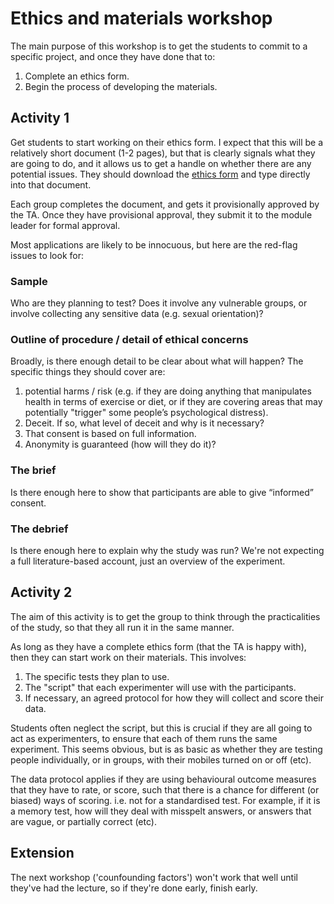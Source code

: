 # Ethics and materials workshop

The main purpose of this workshop is to get the students to commit to a specific project, and once they have done that to:

1. Complete an ethics form. 
2. Begin the process of developing the materials.  

## Activity 1 

Get students to start working on their ethics form. I expect that this will be a relatively short document (1-2 pages), but that is clearly signals what they are going to do, and it allows us to get a handle on whether there are any potential issues.
They should download the [ethics form](ethics.docx) and type directly into that document.

Each group completes the document, and gets it provisionally approved by the TA. Once they have provisional approval, they submit it to the module leader for formal approval.

Most applications are likely to be innocuous, but here are the red-flag issues to look for: 

### Sample

Who are they planning to test? Does it involve any vulnerable groups, or involve collecting any sensitive data (e.g. sexual orientation)?

### Outline of procedure / detail of ethical concerns

Broadly, is there enough detail to be clear about what will happen?
The specific things they should cover are:

1. potential harms / risk (e.g. if they are doing anything that manipulates health in terms of exercise or diet, or if they are covering areas that may potentially "trigger" some people’s psychological distress).
1. Deceit. If so, what level of deceit and why is it necessary?
1. That consent is based on full information.
1. Anonymity is guaranteed (how will they do it)?

### The brief

Is there enough here to show that participants are able to give “informed” consent.

### The debrief

Is there enough here to explain why the study was run? We're not expecting a full literature-based account, just an overview of the experiment.

## Activity 2

The aim of this activity is to get the group to think through the practicalities of the study, so that they all run it in the same manner.

As long as they have a complete ethics form (that the TA is happy with), then they can start work on their materials. This involves:

1. The specific tests they plan to use.
1. The "script" that each experimenter will use with the participants.
1. If necessary, an agreed protocol for how they will collect and score their data.

Students often neglect the script, but this is crucial if they are all going to act as experimenters, to ensure that each of them runs the same experiment.  This seems obvious, but is as basic as whether they are testing people individually, or in groups, with their mobiles turned on or off (etc).

The data protocol applies if they are using behavioural outcome measures that they have to rate, or score,  such that there is a chance for different (or biased) ways of scoring. i.e. not for a standardised test.
For example, if it is a memory test, how will they deal with misspelt answers, or answers that are vague, or partially correct (etc).

## Extension

The next workshop ('counfounding factors') won't work that well until they've had the lecture, so if they're done early, finish early.